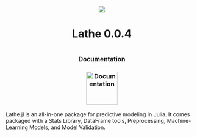 <div align="center"><img src="http://www.emmettboudreau.com/gallery_gen/264eea1c311d372967c97298b03a367b_120x120.png" />
  <h1>Lathe 0.0.4<h1>
      <h3>Documentation<h3>
    <a href="http://lathe.emmettboudreau.com/doc.html"><img src="https://cdn3.iconfinder.com/data/icons/documentation-blue-red/60/057_-_Document_Info-512.png" width="82" height="86" title="Documentation" alt="Documentation"></a>
</div>
<div align="left">
  <p> Lathe.jl is an all-in-one package for predictive modeling in Julia. It comes packaged with a Stats Library, DataFrame tools, Preprocessing, Machine-Learning Models, and Model Validation.</p>

